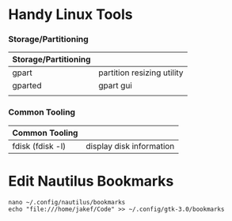 # Handy Linux Tools

### Storage/Partitioning

| Storage/Partitioning |  |
| :--- | :--- |
| gpart | partition resizing utility |
| gparted | gpart gui |
|  |  |

### Common Tooling

| Common Tooling |  |
| :--- | :--- |
| fdisk \(fdisk -l\) | display disk information |

# Edit Nautilus Bookmarks

```
nano ~/.config/nautilus/bookmarks
echo "file:///home/jakef/Code" >> ~/.config/gtk-3.0/bookmarks
```



